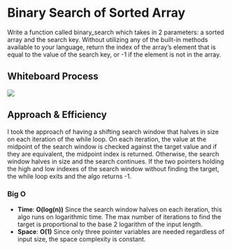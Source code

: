 # Binary Search of Sorted Array
Write a function called binary_search which takes in 2 parameters: a sorted array and the search key. Without utilizing any of the built-in methods available to your language, return the index of the array’s element that is equal to the value of the search key, or -1 if the element is not in the array.

## Whiteboard Process
![](/binary_search.png)

## Approach & Efficiency
I took the approach of having a shifting search window that halves in size on each iteration of the while loop. On each iteration, the value at the midpoint of the search window is checked against the target value and if they are equivalent, the midpoint index is returned.
Otherwise, the search window halves in size and the search continues. If the two pointers holding the high and low indexes of the search window without finding the target, the while loop exits and the algo returns -1.

### Big O

- **Time**: **O(log(n))** Since the search window halves on each iteration, this algo runs on logarithmic time. The max number of iterations to find the target is proportional to the base 2 logarithm of the input length.
- **Space**: **O(1)** Since only three pointer variables are needed regardless of input size, the space complexity is constant.
